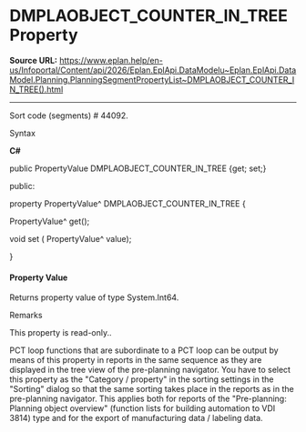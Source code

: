 # DMPLAOBJECT_COUNTER_IN_TREE Property

**Source URL:** https://www.eplan.help/en-us/Infoportal/Content/api/2026/Eplan.EplApi.DataModelu~Eplan.EplApi.DataModel.Planning.PlanningSegmentPropertyList~DMPLAOBJECT_COUNTER_IN_TREE().html

---

Sort code (segments) # 44092.

Syntax

**C#**



public PropertyValue DMPLAOBJECT_COUNTER_IN_TREE {get; set;}

public:

property PropertyValue^ DMPLAOBJECT_COUNTER_IN_TREE {

   PropertyValue^ get();

   void set (    PropertyValue^ value);

}


#### Property Value

Returns property value of type System.Int64.

Remarks

This property is read-only..

PCT loop functions that are subordinate to a PCT loop can be output by means of this property in reports in the same sequence as they are displayed in the tree view of the pre-planning navigator. You have to select this property as the "Category / property" in the sorting settings in the "Sorting" dialog so that the same sorting takes place in the reports as in the pre-planning navigator. This applies both for reports of the "Pre-planning: Planning object overview" (function lists for building automation to VDI 3814) type and for the export of manufacturing data / labeling data.
